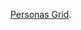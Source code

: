  [Personas Grid](https://docs.google.com/presentation/d/1LfQqi2kAbgBqwBNurwrC-amytuk-W6ePD8aPcWVRiTo/edit?usp=sharing).

